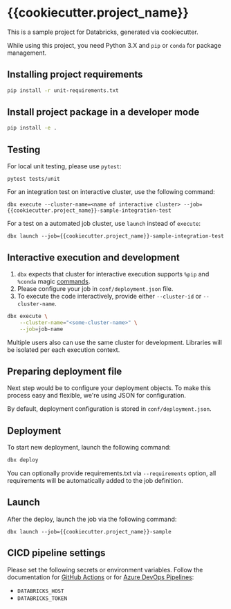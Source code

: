 # {{cookiecutter.project_name}}

This is a sample project for Databricks, generated via cookiecutter.

While using this project, you need Python 3.X and `pip` or `conda` for package management.

## Installing project requirements

```bash
pip install -r unit-requirements.txt
```

## Install project package in a developer mode

```bash
pip install -e .
```

## Testing

For local unit testing, please use `pytest`:
```
pytest tests/unit
```

For an integration test on interactive cluster, use the following command:
```
dbx execute --cluster-name=<name of interactive cluster> --job={{cookiecutter.project_name}}-sample-integration-test
```

For a test on a automated job cluster, use `launch` instead of `execute`:
```
dbx launch --job={{cookiecutter.project_name}}-sample-integration-test
```

## Interactive execution and development

1. `dbx` expects that cluster for interactive execution supports `%pip` and `%conda` magic [commands](https://docs.databricks.com/libraries/notebooks-python-libraries.html).
2. Please configure your job in `conf/deployment.json` file. 
2. To execute the code interactively, provide either `--cluster-id` or `--cluster-name`.
```bash
dbx execute \
    --cluster-name="<some-cluster-name>" \
    --job=job-name
```

Multiple users also can use the same cluster for development. Libraries will be isolated per each execution context.

## Preparing deployment file

Next step would be to configure your deployment objects. To make this process easy and flexible, we're using JSON for configuration.

By default, deployment configuration is stored in `conf/deployment.json`.

## Deployment

To start new deployment, launch the following command:  

```bash
dbx deploy
```

You can optionally provide requirements.txt via `--requirements` option, all requirements will be automatically added to the job definition.

## Launch

After the deploy, launch the job via the following command:

```
dbx launch --job={{cookiecutter.project_name}}-sample
```

## CICD pipeline settings

Please set the following secrets or environment variables. 
Follow the documentation for [GitHub Actions](https://docs.github.com/en/actions/reference) or for [Azure DevOps Pipelines](https://docs.microsoft.com/en-us/azure/devops/pipelines/process/variables?view=azure-devops&tabs=yaml%2Cbatch):
- `DATABRICKS_HOST`
- `DATABRICKS_TOKEN`
